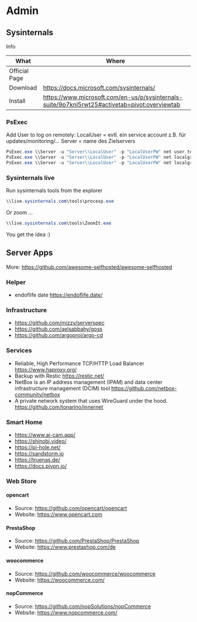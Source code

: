 # Admin

## Sysinternals

Info

| What          | Where                                                                                           |
|---------------|-------------------------------------------------------------------------------------------------|
| Official Page |                                                                                                 |
| Download      | <https://docs.microsoft.com/sysinternals/>                                                      |
| Install       | <https://www.microsoft.com/en-us/p/sysinternals-suite/9p7knl5rwt25#activetab=pivot:overviewtab> |

### PsExec

Add User to log on remotely:
LocalUser = evtl. ein service account z.B. für updates/monitoring/…
Server = name des Zielservers

``` ps1
PsExec.exe \\Server -u "Server\\LocalUser" -p "LocalUserPW" net user testuser2 Passw0rd1 /add
PsExec.exe \\Server -u "Server\\LocalUser" -p "LocalUserPW" net localgroup "Administrators" testuser /add
PsExec.exe \\Server -u "Server\\LocalUser" -p "LocalUserPW" net localgroup "Remote Desktop Users" testuser /add
```

### Sysinternals live

Run sysinternals tools from the explorer

``` ps1
\\live.sysinternals.com\tools\procexp.exe
```

Or zoom ...

``` ps1
\\live.sysinternals.com\tools\ZoomIt.exe
```

You get the idea :)

## Server Apps

More: <https://github.com/awesome-selfhosted/awesome-selfhosted>

### Helper

- endoflife date <https://endoflife.date/>

### Infrastructure

- <https://github.com/mizzy/serverspec>
- <https://github.com/aelsabbahy/goss>
- <https://github.com/argoproj/argo-cd>

### Services

- Reliable, High Performance TCP/HTTP Load Balancer <https://www.haproxy.org/>
- Backup with Restic <https://restic.net/>
- NetBox is an IP address management (IPAM) and data center infrastructure management (DCIM) tool <https://github.com/netbox-community/netbox>
- A private network system that uses WireGuard under the hood. <https://github.com/tonarino/innernet>

### Smart Home

- <https://www.ai-cam.app/>
- <https://shinobi.video/>
- <https://pi-hole.net/>
- <https://sandstorm.io>
- <https://truenas.de/>
- <https://docs.pivpn.io/>

### Web Store

#### opencart

- Source: <https://github.com/opencart/opencart>
- Website: <https://www.opencart.com>

#### PrestaShop

- Source: <https://github.com/PrestaShop/PrestaShop>
- Website: <https://www.prestashop.com/de>

#### woocommerce

- Source: <https://github.com/woocommerce/woocommerce>
- Website: <https://woocommerce.com/>

#### nopCommerce

- Source: <https://github.com/nopSolutions/nopCommerce>
- Website: <https://www.nopcommerce.com/>

